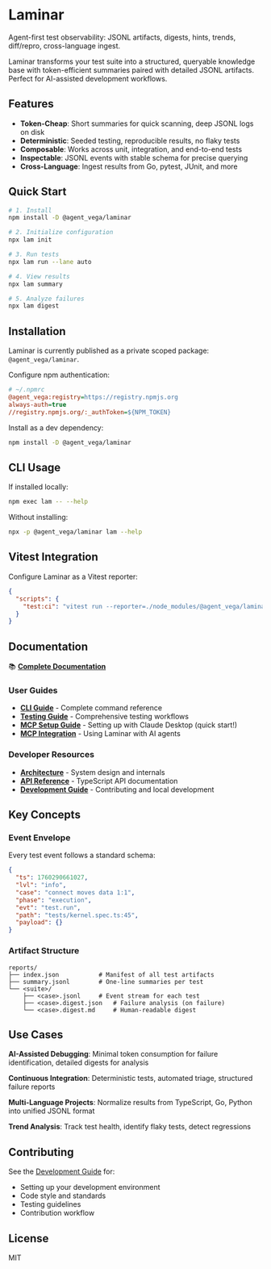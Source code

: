 # Laminar

Agent-first test observability: JSONL artifacts, digests, hints, trends, diff/repro, cross-language ingest.

Laminar transforms your test suite into a structured, queryable knowledge base with token-efficient summaries paired with detailed JSONL artifacts. Perfect for AI-assisted development workflows.

## Features

- **Token-Cheap**: Short summaries for quick scanning, deep JSONL logs on disk
- **Deterministic**: Seeded testing, reproducible results, no flaky tests
- **Composable**: Works across unit, integration, and end-to-end tests
- **Inspectable**: JSONL events with stable schema for precise querying
- **Cross-Language**: Ingest results from Go, pytest, JUnit, and more

## Quick Start

```bash
# 1. Install
npm install -D @agent_vega/laminar

# 2. Initialize configuration
npx lam init

# 3. Run tests
npx lam run --lane auto

# 4. View results
npx lam summary

# 5. Analyze failures
npx lam digest
```

## Installation

Laminar is currently published as a private scoped package: `@agent_vega/laminar`.

Configure npm authentication:

```ini
# ~/.npmrc
@agent_vega:registry=https://registry.npmjs.org
always-auth=true
//registry.npmjs.org/:_authToken=${NPM_TOKEN}
```

Install as a dev dependency:

```bash
npm install -D @agent_vega/laminar
```

## CLI Usage

If installed locally:

```bash
npm exec lam -- --help
```

Without installing:

```bash
npx -p @agent_vega/laminar lam --help
```

## Vitest Integration

Configure Laminar as a Vitest reporter:

```json
{
  "scripts": {
    "test:ci": "vitest run --reporter=./node_modules/@agent_vega/laminar/dist/src/test/reporter/jsonlReporter.js"
  }
}
```

## Documentation

📚 **[Complete Documentation](./docs/README.md)**

### User Guides
- **[CLI Guide](./docs/cli-guide.md)** - Complete command reference
- **[Testing Guide](./docs/testing/laminar.md)** - Comprehensive testing workflows
- **[MCP Setup Guide](./docs/mcp-setup.md)** - Setting up with Claude Desktop (quick start!)
- **[MCP Integration](./docs/mcp-integration.md)** - Using Laminar with AI agents

### Developer Resources
- **[Architecture](./docs/architecture.md)** - System design and internals
- **[API Reference](./docs/api-reference.md)** - TypeScript API documentation
- **[Development Guide](./docs/development-guide.md)** - Contributing and local development

## Key Concepts

### Event Envelope

Every test event follows a standard schema:

```json
{
  "ts": 1760290661027,
  "lvl": "info",
  "case": "connect moves data 1:1",
  "phase": "execution",
  "evt": "test.run",
  "path": "tests/kernel.spec.ts:45",
  "payload": {}
}
```

### Artifact Structure

```
reports/
├── index.json           # Manifest of all test artifacts
├── summary.jsonl        # One-line summaries per test
└── <suite>/
    ├── <case>.jsonl     # Event stream for each test
    ├── <case>.digest.json   # Failure analysis (on failure)
    └── <case>.digest.md     # Human-readable digest
```

## Use Cases

**AI-Assisted Debugging**: Minimal token consumption for failure identification, detailed digests for analysis

**Continuous Integration**: Deterministic tests, automated triage, structured failure reports

**Multi-Language Projects**: Normalize results from TypeScript, Go, Python into unified JSONL format

**Trend Analysis**: Track test health, identify flaky tests, detect regressions

## Contributing

See the [Development Guide](./docs/development-guide.md) for:
- Setting up your development environment
- Code style and standards
- Testing guidelines
- Contribution workflow

## License

MIT
